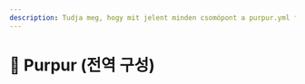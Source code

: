 ```yaml
---
description: Tudja meg, hogy mit jelent minden csomópont a purpur.yml fájlban.
---
```


# 🦑 Purpur (전역 구성)
